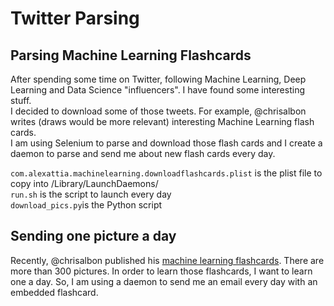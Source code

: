 # Twitter Parsing

## Parsing Machine Learning Flashcards
After spending some time on Twitter, following Machine Learning, Deep Learning and Data Science "influencers". I have found some interesting stuff.  
I decided to download some of those tweets. For example, @chrisalbon writes (draws would be more relevant) interesting Machine Learning flash cards.  
I am using Selenium to parse and download those flash cards and I create a daemon to parse and send me about new flash cards every day.  

`com.alexattia.machinelearning.downloadflashcards.plist` is the plist file to copy into /Library/LaunchDaemons/  
`run.sh` is the script to launch every day  
`download_pics.py`is the Python script

## Sending one picture a day
Recently, @chrisalbon published his [machine learning flashcards](machinelearningflashcards.com). There are more than 300 pictures. In order to learn those flashcards, I want to learn one a day. So, I am using a daemon to send me an email every day with an embedded flashcard.